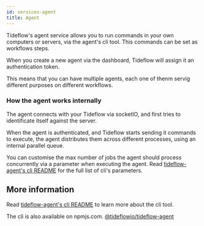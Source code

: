 ```yaml
---
id: services-agent
title: Agent
---
```


Tideflow's agent service allows you to run commands in your own computers or
servers, via the agent's cli tool. This commands can be set as workflows steps.

When you create a new agent via the dashboard, Tideflow will assign it an
authentication token.

This means that you can have multiple agents, each one of thenm servig different
purposes on different workflows.

### How the agent works internally

The agent connects with your Tideflow via socketIO, and first tries to 
identificate itself against the server.

When the agent is authenticated, and Tideflow starts sending it commands
to execute, the agent distributes them across different processes, using
an internal parallel queue.

You can customise the max number of jobs the agent should process concurrently
via a parameter when executing the agent. Read [tideflow-agent's cli README](https://raw.githubusercontent.com/tideflow-io/tideflow-agent/master/README.md) for the full list of cli's parameters.

## More information

Read [tideflow-agent's cli README](https://raw.githubusercontent.com/tideflow-io/tideflow-agent/master/README.md)
to learn more about the cli tool.

The cli is also available on npmjs.com. [@tideflowio/tideflow-agent](https://www.npmjs.com/package/@tideflowio/tideflow-agent)
